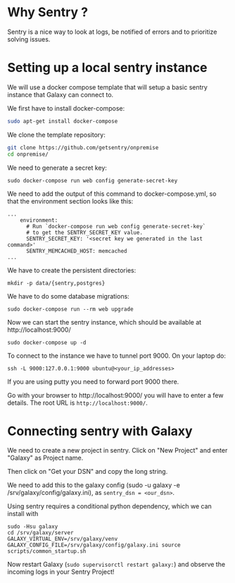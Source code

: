 # Why Sentry ?

Sentry is a nice way to look at logs, be notified of errors
and to prioritize solving issues.

# Setting up a local sentry instance

We will use a docker compose template that will
setup a basic sentry instance that Galaxy can connect to.

We first have to install docker-compose:

```bash
sudo apt-get install docker-compose
```

We clone the template repository:
```bash
git clone https://github.com/getsentry/onpremise
cd onpremise/
```

We need to generate a secret key:
```
sudo docker-compose run web config generate-secret-key
```
We need to add the output of this command to docker-compose.yml,
so that the environment section looks like this:
```
...
    environment:
      # Run `docker-compose run web config generate-secret-key`
      # to get the SENTRY_SECRET_KEY value.
      SENTRY_SECRET_KEY: '<secret key we generated in the last command>'
      SENTRY_MEMCACHED_HOST: memcached
...
```

We have to create the persistent directories:

```
mkdir -p data/{sentry,postgres}
```

We have to do some database migrations:
```
sudo docker-compose run --rm web upgrade
```
Now we can start the sentry instance, which should be available at
http://localhost:9000/
```
sudo docker-compose up -d
```

To connect to the instance we have to tunnel port 9000.
On your laptop do:
```
ssh -L 9000:127.0.0.1:9000 ubuntu@<your_ip_addresses>
```
If you are using putty you need to forward port 9000 there.

Go with your browser to http://localhost:9000/ you will have to enter a few details. The root URL is `http://localhost:9000/`.

# Connecting sentry with Galaxy

We need to create a new project in sentry.
Click on "New Project" and enter "Galaxy" as Project name.

Then click on "Get your DSN" and copy the long string.

We need to add this to the galaxy config (sudo -u galaxy -e /srv/galaxy/config/galaxy.ini), as `sentry_dsn = <our_dsn>`.

Using sentry requires a conditional python dependency, which we can install with
```
sudo -Hsu galaxy
cd /srv/galaxy/server
GALAXY_VIRTUAL_ENV=/srv/galaxy/venv GALAXY_CONFIG_FILE=/srv/galaxy/config/galaxy.ini source scripts/common_startup.sh
```

Now restart Galaxy (`sudo supervisorctl restart galaxy:`) and observe the incoming logs in your Sentry Project!
